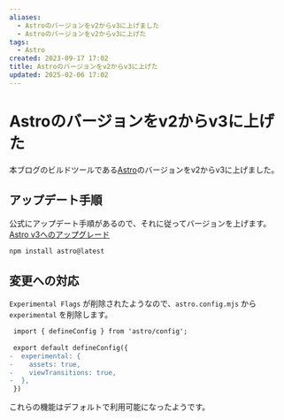 ```yaml
---
aliases:
  - Astroのバージョンをv2からv3に上げました
  - Astroのバージョンをv2からv3に上げた
tags:
  - Astro
created: 2023-09-17 17:02
title: Astroのバージョンをv2からv3に上げた
updated: 2025-02-06 17:02
---
```


# Astroのバージョンをv2からv3に上げた

本ブログのビルドツールである[Astro](https://astro.build/)のバージョンをv2からv3に上げました。

## アップデート手順

公式にアップデート手順があるので、それに従ってバージョンを上げます。
[Astro v3へのアップグレード](https://docs.astro.build/en/guides/upgrade-to/v3/)

```bash
npm install astro@latest
```

## 変更への対応

`Experimental Flags` が削除されたようなので、`astro.config.mjs` から `experimental` を削除します。

```diff
 import { defineConfig } from 'astro/config';
 
 export default defineConfig({
-  experimental: {
-    assets: true,
-    viewTransitions: true,
-  },
 })
```

これらの機能はデフォルトで利用可能になったようです。
